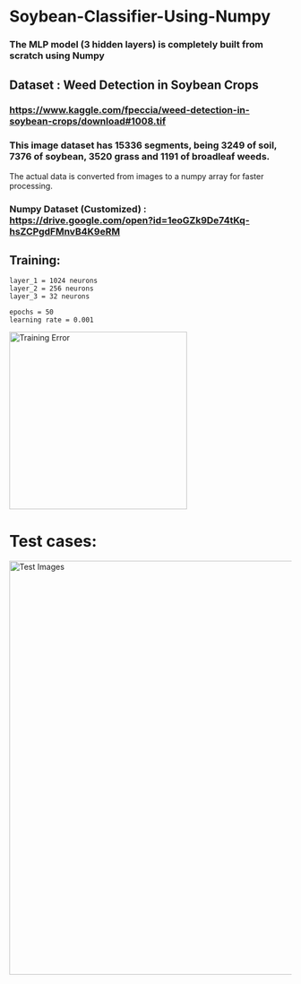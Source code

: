 # Soybean-Classifier-Using-Numpy

### The MLP model (3 hidden layers) is completely built from scratch using Numpy

## Dataset : Weed Detection in Soybean Crops
### https://www.kaggle.com/fpeccia/weed-detection-in-soybean-crops/download#1008.tif
### This image dataset has 15336 segments, being 3249 of soil, 7376 of soybean, 3520 grass and 1191 of broadleaf weeds. 

The actual data is converted from images to a numpy array for faster processing.
### Numpy Dataset (Customized) : https://drive.google.com/open?id=1eoGZk9De74tKq-hsZCPgdFMnvB4K9eRM

## Training:
```
layer_1 = 1024 neurons
layer_2 = 256 neurons
layer_3 = 32 neurons

epochs = 50
learning rate = 0.001
```
<img width="317" alt="Training Error" src="https://user-images.githubusercontent.com/33830482/66718800-b7f45100-ee05-11e9-804e-6b07f2f2aca0.png">

# Test cases:
<img width="739" alt="Test Images" src="https://user-images.githubusercontent.com/33830482/66718801-b7f45100-ee05-11e9-9f15-12b4e47c0f62.png">

